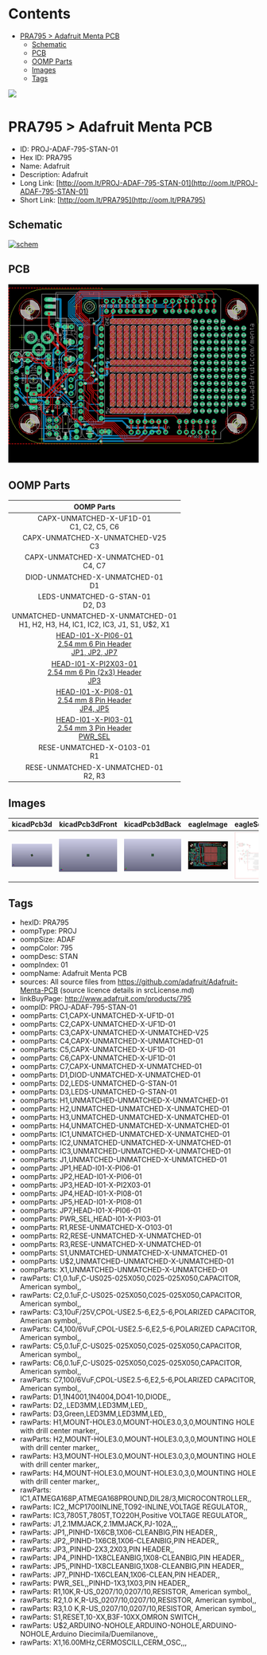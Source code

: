 



Contents
========

* [PRA795 > Adafruit Menta PCB](#pra795--adafruit-menta-pcb)
	* [Schematic](#schematic)
	* [PCB](#pcb)
	* [OOMP Parts](#oomp-parts)
	* [Images](#images)
	* [Tags](#tags)
  
![][im]
# PRA795 > Adafruit Menta PCB

- ID: PROJ-ADAF-795-STAN-01
- Hex ID: PRA795
- Name: Adafruit
- Description: Adafruit
- Long Link: [http://oom.lt/PROJ-ADAF-795-STAN-01](http://oom.lt/PROJ-ADAF-795-STAN-01)
- Short Link: [http://oom.lt/PRA795](http://oom.lt/PRA795)

## Schematic
  
[![schem](eagleSchemImage.png)](eagleSchemImage.png)
## PCB
  
[![pcb](eagleImage.png)](eagleImage.png)
## OOMP Parts
  

|OOMP Parts|
| :---: |
|CAPX-UNMATCHED-X-UF1D-01<BR>C1, C2, C5, C6|
|CAPX-UNMATCHED-X-UNMATCHED-V25<BR>C3|
|CAPX-UNMATCHED-X-UNMATCHED-01<BR>C4, C7|
|DIOD-UNMATCHED-X-UNMATCHED-01<BR>D1|
|LEDS-UNMATCHED-G-STAN-01<BR>D2, D3|
|UNMATCHED-UNMATCHED-X-UNMATCHED-01<BR>H1, H2, H3, H4, IC1, IC2, IC3, J1, S1, U$2, X1|
|[HEAD-I01-X-PI06-01<br> 2.54 mm 6 Pin Header<br> JP1, JP2, JP7](https://github.com/oomlout/oomlout_OOMP_parts/tree/main/HEAD-I01-X-PI06-01/)|
|[HEAD-I01-X-PI2X03-01<br> 2.54 mm 6 Pin (2x3) Header<br> JP3](https://github.com/oomlout/oomlout_OOMP_parts/tree/main/HEAD-I01-X-PI2X03-01/)|
|[HEAD-I01-X-PI08-01<br> 2.54 mm 8 Pin Header<br> JP4, JP5](https://github.com/oomlout/oomlout_OOMP_parts/tree/main/HEAD-I01-X-PI08-01/)|
|[HEAD-I01-X-PI03-01<br> 2.54 mm 3 Pin Header<br> PWR_SEL](https://github.com/oomlout/oomlout_OOMP_parts/tree/main/HEAD-I01-X-PI03-01/)|
|RESE-UNMATCHED-X-O103-01<BR>R1|
|RESE-UNMATCHED-X-UNMATCHED-01<BR>R2, R3|

## Images
  
  

|kicadPcb3d|kicadPcb3dFront|kicadPcb3dBack|eagleImage|eagleSchemImage|
| :---: | :---: | :---: | :---: | :---: |
|[![kicadPcb3d](kicadPcb3d_140.png)](kicadPcb3d.png)|[![kicadPcb3dFront](kicadPcb3dFront_140.png)](kicadPcb3dFront.png)|[![kicadPcb3dBack](kicadPcb3dBack_140.png)](kicadPcb3dBack.png)|[![eagleImage](eagleImage_140.png)](eagleImage.png)|[![eagleSchemImage](eagleSchemImage_140.png)](eagleSchemImage.png)|

## Tags

- hexID: PRA795
- oompType: PROJ
- oompSize: ADAF
- oompColor: 795
- oompDesc: STAN
- oompIndex: 01
- oompName: Adafruit Menta PCB
- sources: All source files from https://github.com/adafruit/Adafruit-Menta-PCB (source licence details in srcLicense.md)
- linkBuyPage: http://www.adafruit.com/products/795
- oompID: PROJ-ADAF-795-STAN-01
- oompParts: C1,CAPX-UNMATCHED-X-UF1D-01
- oompParts: C2,CAPX-UNMATCHED-X-UF1D-01
- oompParts: C3,CAPX-UNMATCHED-X-UNMATCHED-V25
- oompParts: C4,CAPX-UNMATCHED-X-UNMATCHED-01
- oompParts: C5,CAPX-UNMATCHED-X-UF1D-01
- oompParts: C6,CAPX-UNMATCHED-X-UF1D-01
- oompParts: C7,CAPX-UNMATCHED-X-UNMATCHED-01
- oompParts: D1,DIOD-UNMATCHED-X-UNMATCHED-01
- oompParts: D2,LEDS-UNMATCHED-G-STAN-01
- oompParts: D3,LEDS-UNMATCHED-G-STAN-01
- oompParts: H1,UNMATCHED-UNMATCHED-X-UNMATCHED-01
- oompParts: H2,UNMATCHED-UNMATCHED-X-UNMATCHED-01
- oompParts: H3,UNMATCHED-UNMATCHED-X-UNMATCHED-01
- oompParts: H4,UNMATCHED-UNMATCHED-X-UNMATCHED-01
- oompParts: IC1,UNMATCHED-UNMATCHED-X-UNMATCHED-01
- oompParts: IC2,UNMATCHED-UNMATCHED-X-UNMATCHED-01
- oompParts: IC3,UNMATCHED-UNMATCHED-X-UNMATCHED-01
- oompParts: J1,UNMATCHED-UNMATCHED-X-UNMATCHED-01
- oompParts: JP1,HEAD-I01-X-PI06-01
- oompParts: JP2,HEAD-I01-X-PI06-01
- oompParts: JP3,HEAD-I01-X-PI2X03-01
- oompParts: JP4,HEAD-I01-X-PI08-01
- oompParts: JP5,HEAD-I01-X-PI08-01
- oompParts: JP7,HEAD-I01-X-PI06-01
- oompParts: PWR_SEL,HEAD-I01-X-PI03-01
- oompParts: R1,RESE-UNMATCHED-X-O103-01
- oompParts: R2,RESE-UNMATCHED-X-UNMATCHED-01
- oompParts: R3,RESE-UNMATCHED-X-UNMATCHED-01
- oompParts: S1,UNMATCHED-UNMATCHED-X-UNMATCHED-01
- oompParts: U$2,UNMATCHED-UNMATCHED-X-UNMATCHED-01
- oompParts: X1,UNMATCHED-UNMATCHED-X-UNMATCHED-01
- rawParts: C1,0.1uF,C-US025-025X050,C025-025X050,CAPACITOR, American symbol,,
- rawParts: C2,0.1uF,C-US025-025X050,C025-025X050,CAPACITOR, American symbol,,
- rawParts: C3,10uF/25V,CPOL-USE2.5-6,E2,5-6,POLARIZED CAPACITOR, American symbol,,
- rawParts: C4,100/6VuF,CPOL-USE2.5-6,E2,5-6,POLARIZED CAPACITOR, American symbol,,
- rawParts: C5,0.1uF,C-US025-025X050,C025-025X050,CAPACITOR, American symbol,,
- rawParts: C6,0.1uF,C-US025-025X050,C025-025X050,CAPACITOR, American symbol,,
- rawParts: C7,100/6VuF,CPOL-USE2.5-6,E2,5-6,POLARIZED CAPACITOR, American symbol,,
- rawParts: D1,1N4001,1N4004,DO41-10,DIODE,,
- rawParts: D2,,LED3MM,LED3MM,LED,,
- rawParts: D3,Green,LED3MM,LED3MM,LED,,
- rawParts: H1,MOUNT-HOLE3.0,MOUNT-HOLE3.0,3,0,MOUNTING HOLE with drill center marker,,
- rawParts: H2,MOUNT-HOLE3.0,MOUNT-HOLE3.0,3,0,MOUNTING HOLE with drill center marker,,
- rawParts: H3,MOUNT-HOLE3.0,MOUNT-HOLE3.0,3,0,MOUNTING HOLE with drill center marker,,
- rawParts: H4,MOUNT-HOLE3.0,MOUNT-HOLE3.0,3,0,MOUNTING HOLE with drill center marker,,
- rawParts: IC1,ATMEGA168P,ATMEGA168PROUND,DIL28/3,MICROCONTROLLER,,
- rawParts: IC2,,MCP1700INLINE,TO92-INLINE,VOLTAGE REGULATOR,,
- rawParts: IC3,7805T,7805T,TO220H,Positive VOLTAGE REGULATOR,,
- rawParts: J1,2.1MMJACK,2.1MMJACK,PJ-102A,,,
- rawParts: JP1,,PINHD-1X6CB,1X06-CLEANBIG,PIN HEADER,,
- rawParts: JP2,,PINHD-1X6CB,1X06-CLEANBIG,PIN HEADER,,
- rawParts: JP3,,PINHD-2X3,2X03,PIN HEADER,,
- rawParts: JP4,,PINHD-1X8CLEANBIG,1X08-CLEANBIG,PIN HEADER,,
- rawParts: JP5,,PINHD-1X8CLEANBIG,1X08-CLEANBIG,PIN HEADER,,
- rawParts: JP7,,PINHD-1X6CLEAN,1X06-CLEAN,PIN HEADER,,
- rawParts: PWR_SEL,,PINHD-1X3,1X03,PIN HEADER,,
- rawParts: R1,10K,R-US_0207/10,0207/10,RESISTOR, American symbol,,
- rawParts: R2,1.0 K,R-US_0207/10,0207/10,RESISTOR, American symbol,,
- rawParts: R3,1.0 K,R-US_0207/10,0207/10,RESISTOR, American symbol,,
- rawParts: S1,RESET,10-XX,B3F-10XX,OMRON SWITCH,,
- rawParts: U$2,ARDUINO-NOHOLE,ARDUINO-NOHOLE,ARDUINO-NOHOLE,Arduino Diecimila/Duemilanove,,
- rawParts: X1,16.00MHz,CERMOSCILL,CERM_OSC,,,



[im]: kicadPcb3d_450.png
